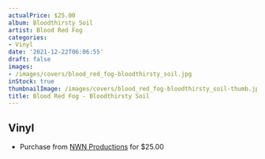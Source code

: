 ```yaml
---
actualPrice: $25.00
album: Bloodthirsty Soil
artist: Blood Red Fog
categories:
- Vinyl
date: '2021-12-22T06:06:55'
draft: false
images:
- /images/covers/blood_red_fog-bloodthirsty_soil.jpg
inStock: true
thumbnailImage: /images/covers/blood_red_fog-bloodthirsty_soil-thumb.jpg
title: Blood Red Fog - Bloodthirsty Soil
---
```


## Vinyl
* Purchase from [NWN Productions](http://shop.nwnprod.com/index.php?route=product/product&path=75&product_id=19754&sort=pd.name&order=ASC) for $25.00
